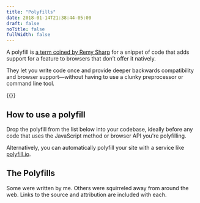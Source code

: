 ```yaml
---
title: "Polyfills"
date: 2018-01-14T21:38:44-05:00
draft: false
noTitle: false
fullWidth: false
---
```


A polyfill is [a term coined by Remy Sharp](https://remysharp.com/2010/10/08/what-is-a-polyfill) for a snippet of code that adds support for a feature to browsers that don’t offer it natively.

They let you write code once and provide deeper backwards compatibility and browser support&mdash;without having to use a clunky preprocessor or command line tool.

{{<cta for="toolkit-polyfills">}}

## How to use a polyfill

Drop the polyfill from the list below into your codebase, ideally before any code that uses the JavaScript method or browser API you're polyfilling.

Alternatively, you can automatically polyfill your site with a service like [polyfill.io](https://polyfill.io/).

## The Polyfills

Some were written by me. Others were squirreled away from around the web. Links to the source and attribution are included with each.
